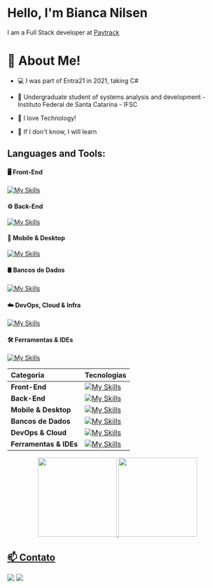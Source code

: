 

# Hello, I'm Bianca Nilsen

I am a Full Stack developer at [Paytrack](https://paytrack.com.br/)

#  📌  About Me!


*  💻  I was part of Entra21 in 2021, taking C#

*  💚  Undergraduate student of systems analysis and development - Instituto Federal de Santa Catarina - IFSC

*  💬  I love Technology!

*  🚀  If I don't know, I will learn

## **Languages and Tools:**  
#### 🖥️ Front-End
[![My Skills](https://skillicons.dev/icons?i=js,ts,react,angular,html,css,bootstrap)](https://skillicons.dev)

#### ⚙️ Back-End
[![My Skills](https://skillicons.dev/icons?i=cs,dotnet,java,spring,hibernate,nodejs,nestjs,express,jest,kafka)](https://skillicons.dev)

#### 📱 Mobile & Desktop
[![My Skills](https://skillicons.dev/icons?i=flutter,dart,androidstudio,electron)](https://skillicons.dev)

#### 🛢️ Bancos de Dados
[![My Skills](https://skillicons.dev/icons?i=mysql,postgres,mongodb,sequelize)](https://skillicons.dev)

#### ☁️ DevOps, Cloud & Infra
[![My Skills](https://skillicons.dev/icons?i=docker,linux,jenkins,grafana,azure,heroku,vercel,git,github,bitbucket)](https://skillicons.dev)

#### 🛠️ Ferramentas & IDEs
[![My Skills](https://skillicons.dev/icons?i=idea,visualstudio,vscode,postman,figma)](https://skillicons.dev)


| Categoria | Tecnologias |
| :--- | :--- |
| **Front-End** | [![My Skills](https://skillicons.dev/icons?i=js,ts,react,angular,html,css,bootstrap&theme=light)](https://skillicons.dev) |
| **Back-End** | [![My Skills](https://skillicons.dev/icons?i=cs,dotnet,java,spring,hibernate,nodejs,nestjs,express,jest,kafka&theme=light)](https://skillicons.dev) |
| **Mobile & Desktop** | [![My Skills](https://skillicons.dev/icons?i=flutter,dart,androidstudio,electron&theme=light)](https://skillicons.dev) |
| **Bancos de Dados** | [![My Skills](https://skillicons.dev/icons?i=mysql,postgres,mongodb,sequelize&theme=light)](https://skillicons.dev) |
| **DevOps & Cloud** | [![My Skills](https://skillicons.dev/icons?i=docker,linux,jenkins,grafana,azure,heroku,vercel,git,github,bitbucket&theme=light)](https://skillicons.dev) |
| **Ferramentas & IDEs**| [![My Skills](https://skillicons.dev/icons?i=idea,visualstudio,vscode,postman,figma&theme=light)](https://skillicons.dev) |

<div align="center">
  <a href="https://https://github.com/biancanilsen">
  <img height="180em" src="https://github-readme-stats.vercel.app/api?username=biancanilsen&show_icons=true&theme=nightowl&include_all_commits=true&count_private=true"/>
  <img height="180em" src="https://github-readme-stats.vercel.app/api/top-langs/?username=biancanilsen&layout=compact&langs_count=7&theme=nightowl"/>
</div>

## 📫 Contato  
<a href = "mailto:nilsenn.bianca@gmail.com"><img src="https://img.shields.io/badge/-Gmail-%23333?style=for-the-badge&logo=gmail&logoColor=white" target="_blank"></a>
<a href="https://www.linkedin.com/in/bianca-nilsen" target="_blank"><img src="https://img.shields.io/badge/-LinkedIn-%230077B5?style=for-the-badge&logo=linkedin&logoColor=white" target="_blank"></a> 
